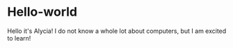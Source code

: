 # Hello-world

Hello it's Alycia!
I do not know a whole lot about computers, but I am excited to learn! 
